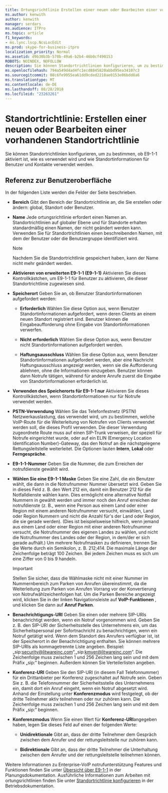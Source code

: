 ```yaml
---
title: Ortungsrichtlinie Erstellen einer neuen oder Bearbeiten einer vorhandenen
ms.author: kenwith
author: kenwith
manager: serdars
ms.audience: ITPro
ms.topic: article
f1_keywords:
- ms.lync.lscp.NcsLocEdit
ms.prod: skype-for-business-itpro
localization_priority: Normal
ms.assetid: d9b30b3b-570b-49a6-b2b4-46b0cf490153
ROBOTS: NOINDEX, NOFOLLOW
description: Sie können Standortrichtlinien konfigurieren, um zu bestimmen, ob E9-1-1 aktiviert ist, wie es verwendet wird und wie Standortinformationen für Benutzer und Kontakte verwendet werden.
ms.openlocfilehash: 794a549d4ad4fc1ecd8845820abbd95ea34107c3
ms.sourcegitcommit: 08c6fe9955ea61dd9cded2210ae0153e06bdd8a6
ms.translationtype: MT
ms.contentlocale: de-DE
ms.lasthandoff: 08/28/2018
ms.locfileid: "23263261"
---
```

# <a name="location-policy-create-new-or-edit-existing"></a>Standortrichtlinie: Erstellen einer neuen oder Bearbeiten einer vorhandenen Standortrichtlinie

Sie können Standortrichtlinien konfigurieren, um zu bestimmen, ob E9-1-1 aktiviert ist, wie es verwendet wird und wie Standortinformationen für Benutzer und Kontakte verwendet werden.

## <a name="ui-reference"></a>Referenz zur Benutzeroberfläche

In der folgenden Liste werden die Felder der Seite beschrieben.

- **Bereich** Gibt den Bereich der Standortrichtlinie an, die Sie erstellen oder ändern: global, Standort oder Benutzer.

- **Name** Jede ortungsrichtlinie erfordert einen Namen an. Standortrichtlinien auf globaler Ebene und für Standorte erhalten standardmäßig einen Namen, der nicht geändert werden kann. Verwenden Sie für Standortrichtlinien einen beschreibenden Namen, mit dem der Benutzer oder die Benutzergruppe identifiziert wird.

    > [!NOTE]
    > Nachdem Sie die Standortrichtlinie gespeichert haben, kann der Name nicht mehr geändert werden.

- **Aktivieren von erweiterten E9-1-1 (E9-1-1)** Aktivieren Sie dieses Kontrollkästchen, um E9-1-1 für Benutzer zu aktivieren, die dieser Standortrichtlinie zugewiesen sind.

- **Speicherort** Geben Sie an, ob Benutzer Standortinformationen aufgefordert werden:

  - **Erforderlich** Wählen Sie diese Option aus, wenn Benutzer Standortinformationen aufgefordert, wenn deren Clients an einem neuen Standort registriert sind. Benutzer können die Eingabeaufforderung ohne Eingabe von Standortinformationen verwerfen.

  - **Nicht erforderlich** Wählen Sie diese Option aus, wenn Benutzer nicht Standortinformationen aufgefordert werden.

  - **Haftungsausschluss** Wählen Sie diese Option aus, wenn Benutzer Standortinformationen aufgefordert werden, aber eine Nachricht Haftungsausschluss angezeigt werden, wenn sie die Aufforderung ablehnen, ohne die Informationen einzugeben. Benutzer können dann Notrufe tätigen, während für andere Anrufe zuerst die Eingabe von Standortinformationen erforderlich ist.

- **Verwenden des Speicherorts für E9-1-1 nur** Aktivieren Sie dieses Kontrollkästchen, wenn Standortinformationen nur für Notrufe verwendet werden.

- **PSTN-Verwendung** Wählen Sie das Telefonfestnetz (PSTN) Netzwerkauslastung, das verwendet wird, um zu bestimmen, welche VoIP-Route für die Weiterleitung von Notrufen von Clients verwendet werden soll, die dieses Profil verwenden. Die dieser Verwendung zugeordnete Route muss auf einen SIP-Trunk verweisen, der speziell für Notrufe eingerichtet wurde, oder auf ein ELIN (Emergency Location Identification Number)-Gateway, das den Notruf an die nächstgelegene Rettungsleitstelle weiterleitet. Die Optionen lauten **Intern**, **Lokal** oder **Ferngespräche**.

- **E9-1-1-Nummer** Geben Sie die Nummer, die zum Erreichen der notrufdienste gewählt wird.

- **Wählen Sie eine E9-1-1 Maske** Geben Sie eine Zahl, die ein Benutzer wählt, die dann in die Notrufnummer Nummer übersetzt wird. Geben Sie in dieses Feld z. B. den Wert 212 ein, damit ein Benutzer 212 für die Notfalldienste wählen kann. Dies ermöglicht eine alternative Notfall Nummern in gewählt werden und immer noch den Anruf erreichen der notrufdienste (z. B., wenn eine Person aus einem Land oder einer Region mit einem anderen Notrufnummer versucht, einwählen, Land oder Region Nummern und nicht die Anzahl für's der Land oder Region, die sie gerade werden). (Dies ist beispielsweise hilfreich, wenn jemand aus einem Land oder einer Region mit einer anderen Notrufnummer versucht, die Notrufnummer des eigenen Landes zu wählen, und nicht die Notrufnummer des Landes oder der Region, in dem/der er sich gerade aufhält.) Um mehrere Notrufmasken zu definieren, trennen Sie die Werte durch ein Semikolon, z. B. 212;414. Die maximale Länge der Zeichenfolge beträgt 100 Zeichen. Bei jedem Zeichen muss es sich um eine Ziffer von 0 bis 9 handeln.

    > [!IMPORTANT]
    > Stellen Sie sicher, dass die Wählmaske nicht mit einer Nummer im Nummernbereich zum Parken von Anrufen übereinstimmt, da die Weiterleitung zum Parken von Anrufen Vorrang vor der Konvertierung von Notrufwählzeichenfolgen hat. Um die Parken Bereiche angezeigt wird, klicken Sie in der linken Navigationsleiste auf **VoIP-Funktionen** , und klicken Sie dann auf **Anruf Parken**.

- **Benachrichtigungs-URI** Geben Sie einen oder mehrere SIP-URIs benachrichtigt werden, wenn ein Notruf vorgenommen wird. Geben Sie z. B. den SIP-URI der Sicherheitsstelle des Unternehmens ein, um das Sicherheitspersonal per Sofortnachricht zu benachrichtigen, wenn ein Notruf getätigt wird. Wenn dem Standort des Anrufers verfügbar ist, ist der Speicherort in der Benachrichtigung enthalten. Sie können mehrere SIP-URIs als kommagetrennte Liste angeben. Beispiel: „sip:security@litwareinc.com“,„sip:kmyer@litwareinc.com“. Die Zeichenfolge muss zwischen 1 und 256 Zeichen lang sein und mit dem Präfix „sip:“ beginnen. Außerdem können Sie Verteilerlisten angeben.

- **Konferenz-URI** Geben Sie den SIP-URI (in diesem Fall Telefonnummer) für ein Drittanbieter per Konferenz zugeschaltet auf Notrufe sein. Geben Sie z. B. die Telefonnummer der Sicherheitsstelle des Unternehmens ein, damit dort ein Anruf eingeht, wenn ein Notruf abgesetzt wird. Anhand der Einstellung unter **Konferenzmodus** wird festgelegt, ob der dritte Teilnehmer aktiv teilnehmen oder nur zuhören kann. Die Zeichenfolge muss zwischen 1 und 256 Zeichen lang sein und mit dem Präfix „sip:“ beginnen.

- **Konferenzmodus** Wenn Sie einen Wert für **Konferenz-URI**angegeben haben, legen Sie dieses Feld auf einen der folgenden Werte:

  - **Unidirektionale** Gibt an, dass der dritte Teilnehmer dem Gespräch zwischen dem Anrufer und der rettungsleitstelle nur zuhören kann.

  - **Bidirektionale** Gibt an, dass der dritte Teilnehmer die Unterhaltung zwischen dem Anrufer und der rettungsleitstelle teilnehmen können.

Weitere Informationen zu Enterprise-VoIP notrufunterstützung Features und Funktionen finden Sie unter [Übersicht über E9-1-1](https://technet.microsoft.com/library/c01e6774-bc9f-4c5b-a60b-478b7317b2b7.aspx) in der Planungsdokumentation. Ausführliche Informationen zum Arbeiten mit ortungsrichtlinien finden Sie unter [Standortrichtlinie konfigurieren](https://technet.microsoft.com/library/14e41bcb-ea0a-49c2-99b3-1f61fc34416d.aspx) in der Betriebsdokumentation.


